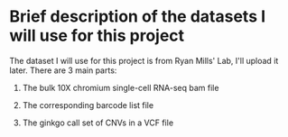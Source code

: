 # Brief description of the datasets I will use for this project

The dataset I will use for this project is from Ryan Mills' Lab, I'll upload it later. There are 3 main parts:
 
1. The bulk 10X chromium single-cell RNA-seq bam file

2. The corresponding barcode list file

3. The ginkgo call set of CNVs in a VCF file   
